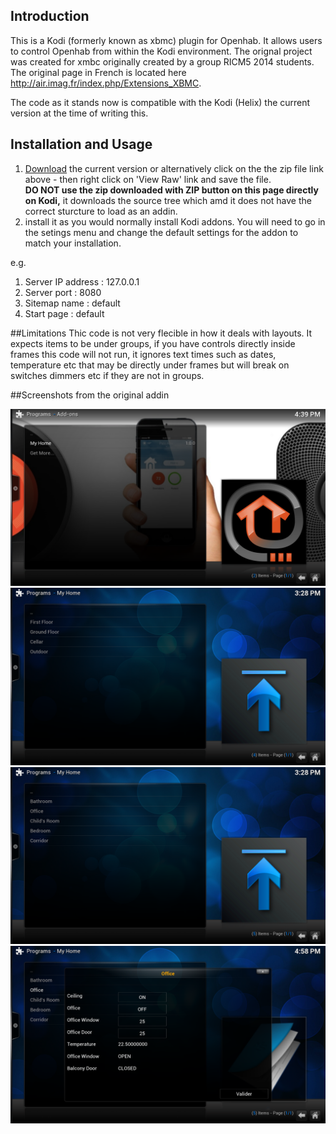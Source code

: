 ## Introduction
This is a Kodi (formerly known as xbmc) plugin for Openhab.  It allows users to control Openhab from within the Kodi environment.  The orignal project was created for xmbc originally created by a group RICM5 2014 students. The original page in French is located here http://air.imag.fr/index.php/Extensions_XBMC.

The code as it stands now is compatible with the Kodi (Helix) the current version at the time of writing this.

## Installation and Usage
1. [Download](https://raw.githubusercontent.com/enishoca/openhab-kodi/master/openHab-Kodi.1.0.2.zip) the current version or alternatively click on the the zip file link above - then right click on 'View Raw' link and save the file.  
**DO NOT use the zip downloaded with ZIP button on this page directly on Kodi,** it downloads the source tree which amd it does not have the correct sturcture to load as an addin.
2. install it as you would normally install Kodi addons. You will need to go in the setings menu and change the default settings for the addon to match your installation.

e.g.

1. Server IP address : 127.0.0.1
1. Server port : 8080 
1. Sitemap name : default
1. Start page : default


##Limitations
Thic code is not very flecible in how it deals with layouts.  It expects items to be under groups, if you have controls directly inside frames this code will not run, it ignores text times such as dates, temperature etc that may be directly under frames but will break on switches dimmers etc if they are not in groups.

##Screenshots from the original addin

[![Add-on Home](images/Screenshot_xbmcOpenhab_1.png)](images/Screenshot_xbmcOpenhab_1.png)
[![View Floors](images/Screenshot_xbmcOpenhab_2.png)](images/Screenshot_xbmcOpenhab_2.png)
[![View rooms](images/Screenshot_xbmcOpenhab_3.png)](images/Screenshot_xbmcOpenhab_3.png)
[![Details parts](images/Screenshot_xbmcOpenhab_4.png)](images/Screenshot_xbmcOpenhab_4.png)

